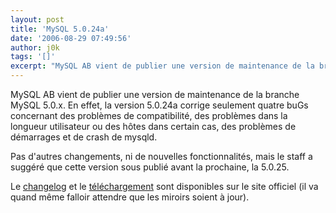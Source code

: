 ```yaml
---
layout: post
title: 'MySQL 5.0.24a'
date: '2006-08-29 07:49:56'
author: j0k
tags: '[]'
excerpt: "MySQL AB vient de publier une version de maintenance de la branche MySQL 5.0.x.     \nEn effet, la version 5.0.24a corrige seulement quatre buGs concernant des problèmes de compatibilité, des problèmes dans la longueur utilisateur ou des hôtes dans certain cas, des problèmes de démarrages et de crash de mysqld.  \n  \nPas d'autres changements, ni de      …"
---
```


MySQL AB vient de publier une version de maintenance de la branche MySQL 5.0.x.
En effet, la version 5.0.24a corrige seulement quatre buGs concernant des problèmes de compatibilité, des problèmes dans la longueur utilisateur ou des hôtes dans certain cas, des problèmes de démarrages et de crash de mysqld.

Pas d'autres changements, ni de nouvelles fonctionnalités, mais le staff a suggéré que cette version sous publié avant la prochaine, la 5.0.25.

Le [changelog](http://dev.mysql.com/doc/refman/5.0/en/news-5-0-24.html) et le [téléchargement](http://dev.mysql.com/downloads/mysql/5.0.html) sont disponibles sur le site officiel (il va quand même falloir attendre que les miroirs soient à jour).
